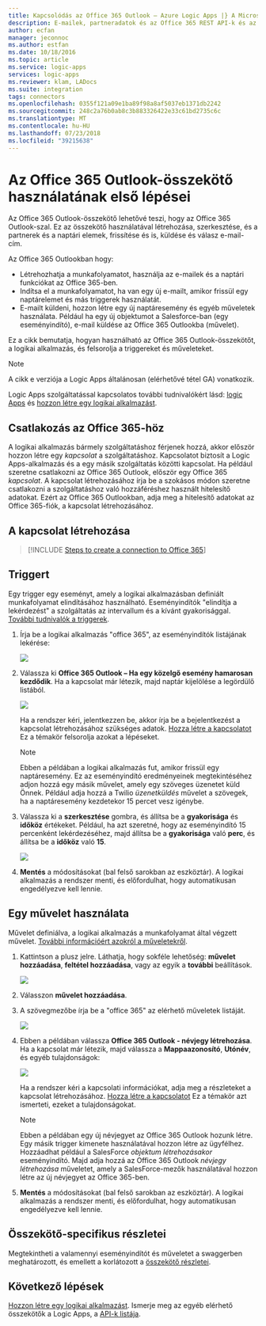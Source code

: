 ```yaml
---
title: Kapcsolódás az Office 365 Outlook – Azure Logic Apps |} A Microsoft Docs
description: E-mailek, partneradatok és az Office 365 REST API-k és az Azure Logic Apps naptárak kezelése
author: ecfan
manager: jeconnoc
ms.author: estfan
ms.date: 10/18/2016
ms.topic: article
ms.service: logic-apps
services: logic-apps
ms.reviewer: klam, LADocs
ms.suite: integration
tags: connectors
ms.openlocfilehash: 0355f121a09e1ba89f98a8af5037eb1371db2242
ms.sourcegitcommit: 248c2a76b0ab8c3b883326422e33c61bd2735c6c
ms.translationtype: MT
ms.contentlocale: hu-HU
ms.lasthandoff: 07/23/2018
ms.locfileid: "39215638"
---
```

# <a name="get-started-with-the-office-365-outlook-connector"></a>Az Office 365 Outlook-összekötő használatának első lépései
Az Office 365 Outlook-összekötő lehetővé teszi, hogy az Office 365 Outlook-szal. Ez az összekötő használatával létrehozása, szerkesztése, és a partnerek és a naptári elemek, frissítése és is, küldése és válasz e-mail-cím.

Az Office 365 Outlookban hogy:

* Létrehozhatja a munkafolyamatot, használja az e-mailek és a naptári funkciókat az Office 365-ben. 
* Indítsa el a munkafolyamatot, ha van egy új e-mailt, amikor frissül egy naptárelemet és más triggerek használatát.
* E-mailt küldeni, hozzon létre egy új naptáresemény és egyéb műveletek használata. Például ha egy új objektumot a Salesforce-ban (egy eseményindító), e-mail küldése az Office 365 Outlookba (művelet). 

Ez a cikk bemutatja, hogyan használható az Office 365 Outlook-összekötőt, a logikai alkalmazás, és felsorolja a triggereket és műveleteket.

> [!NOTE]
> A cikk e verziója a Logic Apps általánosan (elérhetővé tétel GA) vonatkozik.
> 
> 

Logic Apps szolgáltatással kapcsolatos további tudnivalókért lásd: [logic Apps](../logic-apps/logic-apps-overview.md) és [hozzon létre egy logikai alkalmazást](../logic-apps/quickstart-create-first-logic-app-workflow.md).

## <a name="connect-to-office-365"></a>Csatlakozás az Office 365-höz
A logikai alkalmazás bármely szolgáltatáshoz férjenek hozzá, akkor először hozzon létre egy *kapcsolat* a szolgáltatáshoz. Kapcsolatot biztosít a Logic Apps-alkalmazás és a egy másik szolgáltatás közötti kapcsolat. Ha például szeretne csatlakozni az Office 365 Outlook, először egy Office 365 *kapcsolat*. A kapcsolat létrehozásához írja be a szokásos módon szeretne csatlakozni a szolgáltatáshoz való hozzáféréshez használt hitelesítő adatokat. Ezért az Office 365 Outlookban, adja meg a hitelesítő adatokat az Office 365-fiók, a kapcsolat létrehozásához.

## <a name="create-the-connection"></a>A kapcsolat létrehozása
> [!INCLUDE [Steps to create a connection to Office 365](../../includes/connectors-create-api-office365-outlook.md)]
> 
> 

## <a name="use-a-trigger"></a>Triggert
Egy trigger egy eseményt, amely a logikai alkalmazásban definiált munkafolyamat elindításához használható. Eseményindítók "elindítja a lekérdezést" a szolgáltatás az intervallum és a kívánt gyakorisággal. [További tudnivalók a triggerek](../logic-apps/logic-apps-overview.md#logic-app-concepts).

1. Írja be a logikai alkalmazás "office 365", az eseményindítók listájának lekérése:  
   
    ![](./media/connectors-create-api-office365-outlook/office365-trigger.png)
2. Válassza ki **Office 365 Outlook – Ha egy közelgő esemény hamarosan kezdődik**. Ha a kapcsolat már létezik, majd naptár kijelölése a legördülő listából.
   
    ![](./media/connectors-create-api-office365-outlook/sample-calendar.png)
   
    Ha a rendszer kéri, jelentkezzen be, akkor írja be a bejelentkezést a kapcsolat létrehozásához szükséges adatok. [Hozza létre a kapcsolatot](connectors-create-api-office365-outlook.md#create-the-connection) Ez a témakör felsorolja azokat a lépéseket. 
   
   > [!NOTE]
   > Ebben a példában a logikai alkalmazás fut, amikor frissül egy naptáresemény. Ez az eseményindító eredményeinek megtekintéséhez adjon hozzá egy másik művelet, amely egy szöveges üzenetet küld Önnek. Például adja hozzá a Twilio *üzenetküldés* művelet a szövegek, ha a naptáresemény kezdetekor 15 percet vesz igénybe. 
   > 
   > 
3. Válassza ki a **szerkesztése** gombra, és állítsa be a **gyakorisága** és **időköz** értékeket. Például, ha azt szeretné, hogy az eseményindító 15 percenként lekérdezéséhez, majd állítsa be a **gyakorisága** való **perc**, és állítsa be a **időköz** való **15**. 
   
    ![](./media/connectors-create-api-office365-outlook/calendar-settings.png)
4. **Mentés** a módosításokat (bal felső sarokban az eszköztár). A logikai alkalmazás a rendszer menti, és előfordulhat, hogy automatikusan engedélyezve kell lennie.

## <a name="use-an-action"></a>Egy művelet használata
Művelet definiálva, a logikai alkalmazás a munkafolyamat által végzett művelet. [További információért azokról a műveletekről](../logic-apps/logic-apps-overview.md#logic-app-concepts).

1. Kattintson a plusz jelre. Láthatja, hogy sokféle lehetőség: **művelet hozzáadása**, **feltétel hozzáadása**, vagy az egyik a **további** beállítások.
   
    ![](./media/connectors-create-api-office365-outlook/add-action.png)
2. Válasszon **művelet hozzáadása**.
3. A szövegmezőbe írja be a "office 365" az elérhető műveletek listáját.
   
    ![](./media/connectors-create-api-office365-outlook/office365-actions.png) 
4. Ebben a példában válassza **Office 365 Outlook - névjegy létrehozása**. Ha a kapcsolat már létezik, majd válassza a **Mappaazonosító**, **Utónév**, és egyéb tulajdonságok:  
   
    ![](./media/connectors-create-api-office365-outlook/office365-sampleaction.png)
   
    Ha a rendszer kéri a kapcsolati információkat, adja meg a részleteket a kapcsolat létrehozásához. [Hozza létre a kapcsolatot](connectors-create-api-office365-outlook.md#create-the-connection) Ez a témakör azt ismerteti, ezeket a tulajdonságokat. 
   
   > [!NOTE]
   > Ebben a példában egy új névjegyet az Office 365 Outlook hozunk létre. Egy másik trigger kimenete használatával hozzon létre az ügyfélhez. Hozzáadhat például a SalesForce *objektum létrehozásakor* eseményindító. Majd adja hozzá az Office 365 Outlook *névjegy létrehozása* műveletet, amely a SalesForce-mezők használatával hozzon létre az új névjegyet az Office 365-ben. 
   > 
   > 
5. **Mentés** a módosításokat (bal felső sarokban az eszköztár). A logikai alkalmazás a rendszer menti, és előfordulhat, hogy automatikusan engedélyezve kell lennie.

## <a name="connector-specific-details"></a>Összekötő-specifikus részletei

Megtekintheti a valamennyi eseményindítót és műveletet a swaggerben meghatározott, és emellett a korlátozott a [összekötő részletei](/connectors/office365connector/). 

## <a name="next-steps"></a>Következő lépések
[Hozzon létre egy logikai alkalmazást](../logic-apps/quickstart-create-first-logic-app-workflow.md). Ismerje meg az egyéb elérhető összekötők a Logic Apps, a [API-k listája](apis-list.md).

